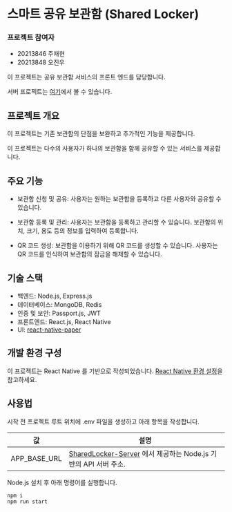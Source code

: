 # 스마트 공유 보관함 (Shared Locker)

### 프로젝트 참여자

 - 20213846 주재현
 - 20213848 오진우

이 프로젝트는 공유 보관함 서비스의 프론트 엔드를 담당합니다.

서버 프로젝트는 [여기](https://github.com/deepbluewarn/sharedlocker-server)에서 볼 수 있습니다.

## 프로젝트 개요

이 프로젝트는 기존 보관함의 단점을 보완하고 추가적인 기능을 제공합니다.

이 프로젝트는 다수의 사용자가 하나의 보관함을 함께 공유할 수 있는 서비스를 제공합니다.

## 주요 기능

- 보관함 신청 및 공유: 사용자는 원하는 보관함을 등록하고 다른 사용자와 공유할 수 있습니다.

- 보관함 등록 및 관리: 사용자는 보관함을 등록하고 관리할 수 있습니다. 보관함의 위치, 크기, 용도 등의 정보를 입력하여 등록합니다.

- QR 코드 생성: 보관함을 이용하기 위해 QR 코드를 생성할 수 있습니다. 사용자는 QR 코드를 인식하여 보관함의 잠금을 해제할 수 있습니다. 

## 기술 스택

- 백엔드: Node.js, Express.js
- 데이터베이스: MongoDB, Redis
- 인증 및 보안: Passport.js, JWT
- 프론트엔드: React.js, React Native
- UI: [react-native-paper](https://github.com/callstack/react-native-paper)

## 개발 환경 구성

이 프로젝트는 React Native 를 기반으로 작성되었습니다. [React Native 환경 설정](https://reactnative.dev/docs/environment-setup)을 참고하세요.

## 사용법

시작 전 프로젝트 루트 위치에 .env 파일을 생성하고 아래 항목을 작성합니다.

|값|설명|
|---|---|
|APP_BASE_URL| [SharedLocker-Server](https://github.com/Deepbluewarn/SharedLocker-Server) 에서 제공하는 Node.js 기반의 API 서버 주소.

Node.js 설치 후 아래 명령어를 실행합니다.

```bash
npm i
npm run start
```
